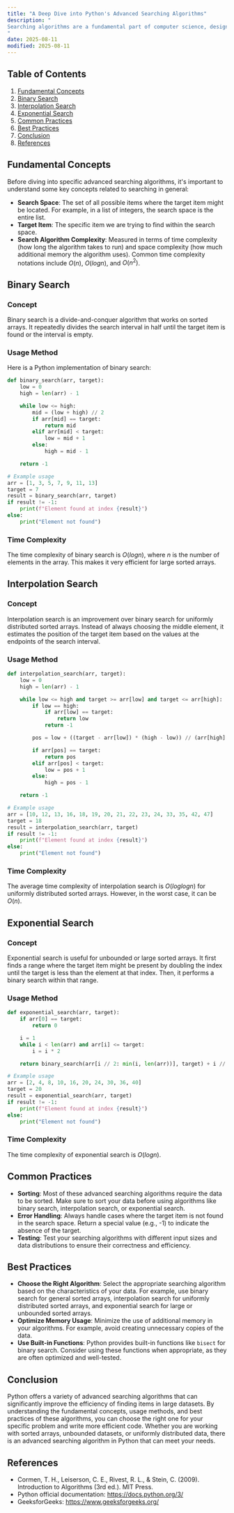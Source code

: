 ```yaml
---
title: "A Deep Dive into Python's Advanced Searching Algorithms"
description: "
Searching algorithms are a fundamental part of computer science, designed to locate a specific item within a collection of data. Python, being a versatile and powerful programming language, offers several advanced searching algorithms that can be used to solve complex problems efficiently. In this blog post, we will explore some of these advanced searching algorithms, understand their fundamental concepts, learn how to use them, and discover common and best practices.
"
date: 2025-08-11
modified: 2025-08-11
---
```


## Table of Contents
1. [Fundamental Concepts](#fundamental-concepts)
2. [Binary Search](#binary-search)
3. [Interpolation Search](#interpolation-search)
4. [Exponential Search](#exponential-search)
5. [Common Practices](#common-practices)
6. [Best Practices](#best-practices)
7. [Conclusion](#conclusion)
8. [References](#references)

## Fundamental Concepts
Before diving into specific advanced searching algorithms, it's important to understand some key concepts related to searching in general:

- **Search Space**: The set of all possible items where the target item might be located. For example, in a list of integers, the search space is the entire list.
- **Target Item**: The specific item we are trying to find within the search space.
- **Search Algorithm Complexity**: Measured in terms of time complexity (how long the algorithm takes to run) and space complexity (how much additional memory the algorithm uses). Common time complexity notations include $O(n)$, $O(log n)$, and $O(n^2)$.

## Binary Search
### Concept
Binary search is a divide-and-conquer algorithm that works on sorted arrays. It repeatedly divides the search interval in half until the target item is found or the interval is empty.

### Usage Method
Here is a Python implementation of binary search:

```python
def binary_search(arr, target):
    low = 0
    high = len(arr) - 1

    while low <= high:
        mid = (low + high) // 2
        if arr[mid] == target:
            return mid
        elif arr[mid] < target:
            low = mid + 1
        else:
            high = mid - 1

    return -1

# Example usage
arr = [1, 3, 5, 7, 9, 11, 13]
target = 7
result = binary_search(arr, target)
if result != -1:
    print(f"Element found at index {result}")
else:
    print("Element not found")
```

### Time Complexity
The time complexity of binary search is $O(log n)$, where $n$ is the number of elements in the array. This makes it very efficient for large sorted arrays.

## Interpolation Search
### Concept
Interpolation search is an improvement over binary search for uniformly distributed sorted arrays. Instead of always choosing the middle element, it estimates the position of the target item based on the values at the endpoints of the search interval.

### Usage Method
```python
def interpolation_search(arr, target):
    low = 0
    high = len(arr) - 1

    while low <= high and target >= arr[low] and target <= arr[high]:
        if low == high:
            if arr[low] == target:
                return low
            return -1

        pos = low + ((target - arr[low]) * (high - low)) // (arr[high] - arr[low])

        if arr[pos] == target:
            return pos
        elif arr[pos] < target:
            low = pos + 1
        else:
            high = pos - 1

    return -1

# Example usage
arr = [10, 12, 13, 16, 18, 19, 20, 21, 22, 23, 24, 33, 35, 42, 47]
target = 18
result = interpolation_search(arr, target)
if result != -1:
    print(f"Element found at index {result}")
else:
    print("Element not found")
```

### Time Complexity
The average time complexity of interpolation search is $O(log log n)$ for uniformly distributed sorted arrays. However, in the worst case, it can be $O(n)$.

## Exponential Search
### Concept
Exponential search is useful for unbounded or large sorted arrays. It first finds a range where the target item might be present by doubling the index until the target is less than the element at that index. Then, it performs a binary search within that range.

### Usage Method
```python
def exponential_search(arr, target):
    if arr[0] == target:
        return 0

    i = 1
    while i < len(arr) and arr[i] <= target:
        i = i * 2

    return binary_search(arr[i // 2: min(i, len(arr))], target) + i // 2

# Example usage
arr = [2, 4, 8, 10, 16, 20, 24, 30, 36, 40]
target = 20
result = exponential_search(arr, target)
if result != -1:
    print(f"Element found at index {result}")
else:
    print("Element not found")
```

### Time Complexity
The time complexity of exponential search is $O(log n)$.

## Common Practices
- **Sorting**: Most of these advanced searching algorithms require the data to be sorted. Make sure to sort your data before using algorithms like binary search, interpolation search, or exponential search.
- **Error Handling**: Always handle cases where the target item is not found in the search space. Return a special value (e.g., -1) to indicate the absence of the target.
- **Testing**: Test your searching algorithms with different input sizes and data distributions to ensure their correctness and efficiency.

## Best Practices
- **Choose the Right Algorithm**: Select the appropriate searching algorithm based on the characteristics of your data. For example, use binary search for general sorted arrays, interpolation search for uniformly distributed sorted arrays, and exponential search for large or unbounded sorted arrays.
- **Optimize Memory Usage**: Minimize the use of additional memory in your algorithms. For example, avoid creating unnecessary copies of the data.
- **Use Built-in Functions**: Python provides built-in functions like `bisect` for binary search. Consider using these functions when appropriate, as they are often optimized and well-tested.

## Conclusion
Python offers a variety of advanced searching algorithms that can significantly improve the efficiency of finding items in large datasets. By understanding the fundamental concepts, usage methods, and best practices of these algorithms, you can choose the right one for your specific problem and write more efficient code. Whether you are working with sorted arrays, unbounded datasets, or uniformly distributed data, there is an advanced searching algorithm in Python that can meet your needs.

## References
- Cormen, T. H., Leiserson, C. E., Rivest, R. L., & Stein, C. (2009). Introduction to Algorithms (3rd ed.). MIT Press.
- Python official documentation: https://docs.python.org/3/
- GeeksforGeeks: https://www.geeksforgeeks.org/